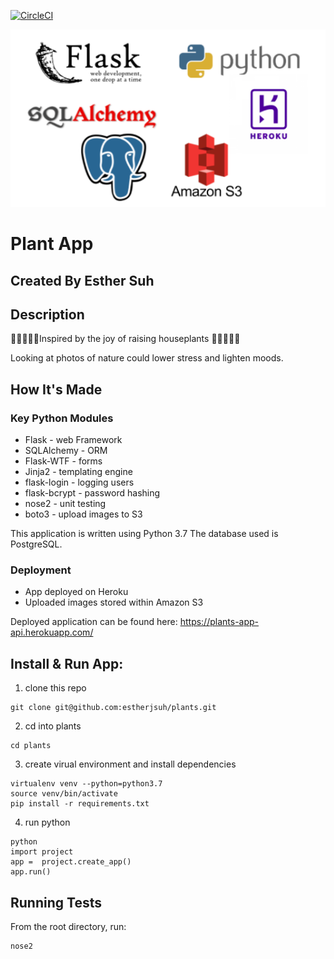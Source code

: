 [![CircleCI](https://circleci.com/github/estherjsuh/plants.svg?style=svg)](https://app.circleci.com/github/estherjsuh/plants)


![alt text](https://github.com/estherjsuh/plants/blob/master/static/technologies.png)


# Plant App

## Created By Esther Suh

## Description
🌱🍃🌿🌱🌵Inspired by the joy of raising houseplants 🌱🍃🌿🌱🌵

Looking at photos of nature could lower stress and lighten moods.

## How It's Made
### Key Python Modules
 - Flask - web Framework
 - SQLAlchemy - ORM
 - Flask-WTF - forms
 - Jinja2 - templating engine
 - flask-login - logging users
 - flask-bcrypt - password hashing
 - nose2 - unit testing
 - boto3 - upload images to S3

This application is written using Python 3.7 The database used is PostgreSQL.

### Deployment
 - App deployed on Heroku
 - Uploaded images stored within Amazon S3

Deployed application can be found here: https://plants-app-api.herokuapp.com/


## Install & Run App:
1. clone this repo
```
git clone git@github.com:estherjsuh/plants.git
```

2. cd into plants
```
cd plants
```

3. create virual environment and install dependencies
```
virtualenv venv --python=python3.7
source venv/bin/activate
pip install -r requirements.txt
```

4. run python
```
python
import project
app =  project.create_app()
app.run()
```

## Running Tests
From the root directory, run:
```
nose2
```
